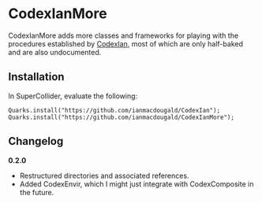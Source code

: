 # CodexIanMore

CodexIanMore adds more classes and frameworks for playing with the procedures established by [CodexIan](https://github.com/ianmacdougald/CodexIan), most of which are only half-baked and are also undocumented.

## Installation

In SuperCollider, evaluate the following: 

~~~~
Quarks.install("https://github.com/ianmacdougald/CodexIan"); 
Quarks.install("https://github.com/ianmacdougald/CodexIanMore");
~~~~

## Changelog

**0.2.0**
* Restructured directories and associated references. 
* Added CodexEnvir, which I might just integrate with CodexComposite in the future.
